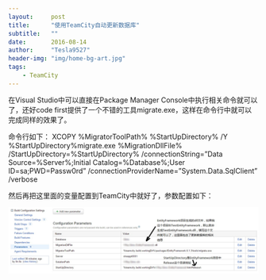 ```yaml
---
layout:     post
title:      "使用TeamCity自动更新数据库"
subtitle:   ""
date:       2016-08-14
author:     "Tesla9527"
header-img: "img/home-bg-art.jpg"
tags:
    - TeamCity
---
```


在Visual Studio中可以直接在Package Manager Console中执行相关命令就可以了，还好code first提供了一个不错的工具migrate.exe，这样在命令行中就可以完成同样的效果了。

命令行如下：
XCOPY %MigratorToolPath% %StartUpDirectory% /Y
%StartUpDirectory%migrate.exe %MigrationDllFile% /StartUpDirectory=%StartUpDirectory% /connectionString=”Data Source=%Server%;Initial Catalog=%Database%;User ID=sa;PWD=Passw0rd” /connectionProviderName=”System.Data.SqlClient” /verbose

然后再把这里面的变量配置到TeamCity中就好了，参数配置如下：

![img](/img/in-post/teamcity11.jpg)
